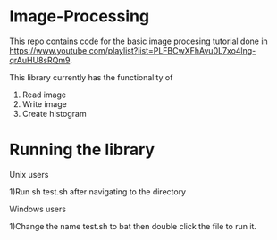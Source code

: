 Image-Processing
================

This repo contains code for the basic image procesing tutorial done in https://www.youtube.com/playlist?list=PLFBCwXFhAvu0L7xo4lng-qrAuHU8sRQm9.

This library currently has the functionality of

1) Read image
2) Write image
3) Create histogram

Running the library
===================

Unix users

1)Run sh test.sh after navigating to the directory                             

Windows users

1)Change the name test.sh to bat then double click the file to run it.

